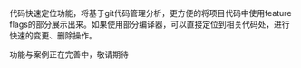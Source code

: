 代码快速定位功能，将基于git代码管理分析，更方便的将项目代码中使用feature flags的部分展示出来。如果使用部分编译器，可以直接定位到相关代码处，进行快速的变更、删除操作。

功能与案例正在完善中，敬请期待

